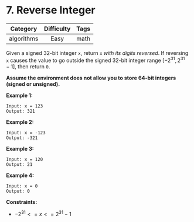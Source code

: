 # 7. Reverse Integer

|Category|Difficulty|Tags|
|:-:|:-:|:-:|
|algorithms|Easy|math|

Given a signed 32-bit integer `x`, return `x` *with its digits reversed*. If reversing `x` causes the value to go outside the signed 32-bit integer range $[-2^31, 2^31 - 1]$, then return `0`.

**Assume the environment does not allow you to store 64-bit integers (signed or unsigned).**

**Example 1:**

``` text
Input: x = 123
Output: 321
```

**Example 2:**

``` text
Input: x = -123
Output: -321
```

**Example 3:**

``` text
Input: x = 120
Output: 21
```

**Example 4:**

``` text
Input: x = 0
Output: 0
```

**Constraints:**

+ $-2^31 <= x <= 2^31 - 1$
